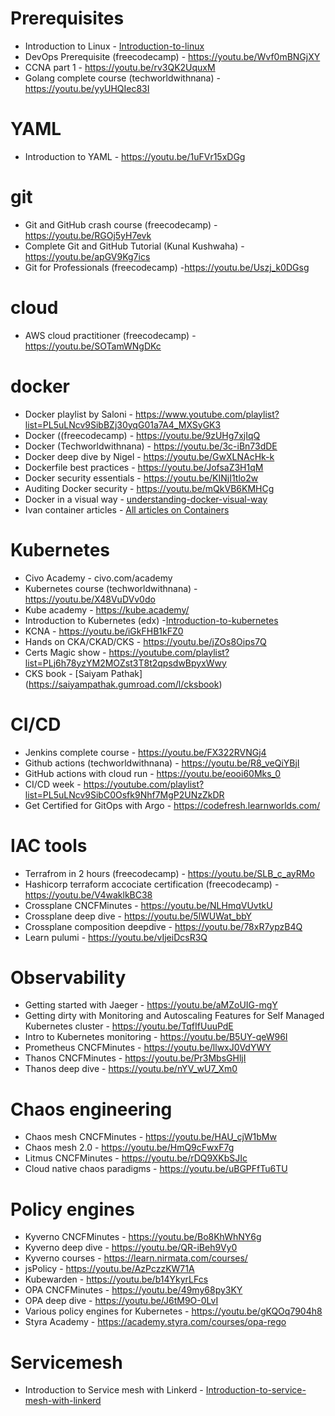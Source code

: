 # Prerequisites
- Introduction to Linux - [Introduction-to-linux](https://www.edx.org/course/introduction-to-linux)
- DevOps Prerequisite (freecodecamp) - https://youtu.be/Wvf0mBNGjXY
- CCNA part 1 - https://youtu.be/rv3QK2UquxM
- Golang complete course (techworldwithnana) - https://youtu.be/yyUHQIec83I

# YAML
- Introduction to YAML - https://youtu.be/1uFVr15xDGg

# git
- Git and GitHub crash course  (freecodecamp) - https://youtu.be/RGOj5yH7evk
- Complete Git and GitHub Tutorial (Kunal Kushwaha) - https://youtu.be/apGV9Kg7ics
- Git for Professionals (freecodecamp)  -https://youtu.be/Uszj_k0DGsg

# cloud
- AWS cloud practitioner (freecodecamp) - https://youtu.be/SOTamWNgDKc

# docker
- Docker playlist by Saloni - https://www.youtube.com/playlist?list=PL5uLNcv9SibBZj30yqG01a7A4_MXSyGK3 
- Docker ((freecodecamp)  - https://youtu.be/9zUHg7xjIqQ
- Docker (Techworldwithnana) - https://youtu.be/3c-iBn73dDE
- Docker deep dive by Nigel - https://youtu.be/GwXLNAcHk-k
- Dockerfile best practices - https://youtu.be/JofsaZ3H1qM
- Docker security essentials - https://youtu.be/KINjI1tlo2w
- Auditing Docker security - https://youtu.be/mQkVB6KMHCg
- Docker in a visual way - [understanding-docker-visual-way](https://aurelievache.gumroad.com/l/understanding-docker-visual-way)
- Ivan container articles - [All articles on Containers](https://iximiuz.com/en/categories/?category=Containers)


# Kubernetes
- Civo Academy - civo.com/academy
- Kubernetes course (techworldwithnana) - https://youtu.be/X48VuDVv0do
- Kube academy - https://kube.academy/
- Introduction to Kubernetes (edx) -[Introduction-to-kubernetes](https://www.edx.org/course/introduction-to-kubernetes)
- KCNA - https://youtu.be/iGkFHB1kFZ0
- Hands on CKA/CKAD/CKS - https://youtu.be/jZOs8Oips7Q
- Certs Magic show - https://youtube.com/playlist?list=PLj6h78yzYM2MOZst3T8t2qpsdwBpyxWwy
- CKS book - [Saiyam Pathak] (https://saiyampathak.gumroad.com/l/cksbook)


# CI/CD
- Jenkins complete course - https://youtu.be/FX322RVNGj4
- Github actions (techworldwithnana) - https://youtu.be/R8_veQiYBjI
- GitHub actions with cloud run - https://youtu.be/eooi60Mks_0
- CI/CD week - https://youtube.com/playlist?list=PL5uLNcv9SibC0Osfk9Nhf7MgP2UNzZkDR
- Get Certified for GitOps with Argo - https://codefresh.learnworlds.com/

# IAC tools
- Terrafrom in 2 hours (freecodecamp) - https://youtu.be/SLB_c_ayRMo
- Hashicorp terraform accociate certification (freecodecamp) - https://youtu.be/V4waklkBC38
- Crossplane CNCFMinutes - https://youtu.be/NLHmqVUvtkU
- Crossplane deep dive - https://youtu.be/5lWUWat_bbY
- Crossplane composition deepdive - https://youtu.be/78xR7ypzB4Q
- Learn pulumi - https://youtu.be/vIjeiDcsR3Q

# Observability
- Getting started with Jaeger - https://youtu.be/aMZoUIG-mgY
- Getting dirty with Monitoring and Autoscaling Features for Self Managed Kubernetes cluster - https://youtu.be/TqfIfUuuPdE
- Intro to Kubernetes monitoring - https://youtu.be/B5UY-qeW96I
- Prometheus CNCFMinutes - https://youtu.be/llwxJ0VdYWY
- Thanos CNCFMinutes - https://youtu.be/Pr3MbsGHljI
- Thanos deep dive - https://youtu.be/nYV_wU7_Xm0

# Chaos engineering
- Chaos mesh CNCFMinutes - https://youtu.be/HAU_cjW1bMw
- Chaos mesh 2.0 - https://youtu.be/HmQ9cFwxF7g
- Litmus CNCFMinutes - https://youtu.be/rDQ9XKbSJIc
- Cloud native chaos paradigms - https://youtu.be/uBGPFfTu6TU

# Policy engines
- Kyverno CNCFMinutes - https://youtu.be/Bo8KhWhNY6g
- Kyverno deep dive - https://youtu.be/QR-iBeh9Vy0
- Kyverno courses - https://learn.nirmata.com/courses/
- jsPolicy - https://youtu.be/AzPczzKW71A
- Kubewarden - https://youtu.be/b14YkyrLFcs
- OPA CNCFMinutes - https://youtu.be/49my68py3KY
- OPA deep dive - https://youtu.be/J6tM9O-0LvI
- Various policy engines for Kubernetes - https://youtu.be/gKQOq7904h8
- Styra Academy - https://academy.styra.com/courses/opa-rego

# Servicemesh
- Introduction to Service mesh with Linkerd  - [Introduction-to-service-mesh-with-linkerd](https://www.edx.org/course/introduction-to-service-mesh-with-linkerd)
